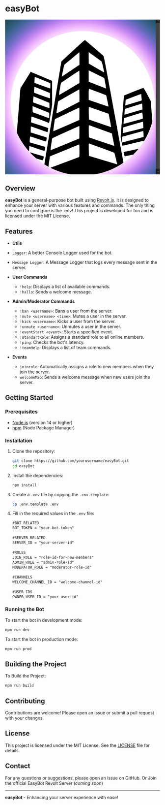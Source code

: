 # easyBot

![easyBot Logo](assets/images/easyBot-Alpha.png)

## Overview

**easyBot** is a general-purpose bot built using [Revolt.js](https://github.com/revoltchat/revolt.js). It is designed to enhance your server with various features and commands.
The only thing you need to configure is the .env!
This project is developed for fun and is licensed under the MIT License.

## Features

- **Utils**
 - `Logger`: A better Console Logger used for the bot.
 - `Message Logger`: A Message Logger that logs every message sent in the server. 


- **User Commands**
  - `!help`: Displays a list of available commands.
  - `!hallo`: Sends a welcome message.
  
- **Admin/Moderator Commands**
  - `!ban <username>`: Bans a user from the server.
  - `!mute <username> <time>`: Mutes a user in the server.
  - `!kick <username>`: Kicks a user from the server.
  - `!unmute <username>`: Unmutes a user in the server.
  - `!eventStart <event>`: Starts a specified event.
  - `!standartRole`: Assigns a standard role to all online members.
  - `!ping`: Checks the bot's latency.
  - `!teamHelp`: Displays a list of team commands.

- **Events**
  - `joinrole`: Automatically assigns a role to new members when they join the server.
  - `welcomeMSG`: Sends a welcome message when new users join the server.

## Getting Started

### Prerequisites

- [Node.js](https://nodejs.org/) (version 14 or higher)
- [npm](https://www.npmjs.com/) (Node Package Manager)

### Installation

1. Clone the repository:
    ```sh
    git clone https://github.com/yourusername/easyBot.git
    cd easyBot
    ```

2. Install the dependencies:
    ```sh
    npm install
    ```

3. Create a `.env` file by copying the `.env.template`:
    ```sh
    cp .env.template .env
    ```

4. Fill in the required values in the `.env` file:
    ```env
    #BOT RELATED
    BOT_TOKEN = "your-bot-token"

    #SERVER RELATED
    SERVER_ID = "your-server-id"

    #ROLES
    JOIN_ROLE = "role-id-for-new-members"
    ADMIN_ROLE = "admin-role-id"
    MODERATOR_ROLE = "moderator-role-id"

    #CHANNELS
    WELCOME_CHANNEL_ID = "welcome-channel-id"

    #USER IDS
    OWNER_USER_ID = "your-user-id"
    ```

### Running the Bot

To start the bot in development mode:
```sh
npm run dev
```

To start the bot in production mode:
```sh
npm run prod
```

## Building the Project

To Build the Project:
```sh
npm run build
```

## Contributing

Contributions are welcome! Please open an issue or submit a pull request with your changes.

## License

This project is licensed under the MIT License. See the [LICENSE](LICENSE) file for details.

## Contact

For any questions or suggestions, please open an issue on GitHub. 
Or Join the official EasyBot Revolt Server (_coming soon_)

---

**easyBot** - Enhancing your server experience with ease!
